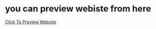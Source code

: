 # you can preview webiste from here
[Click To Preview Website](https://hadymohamed22.github.io/digital_marketing_agency/)
